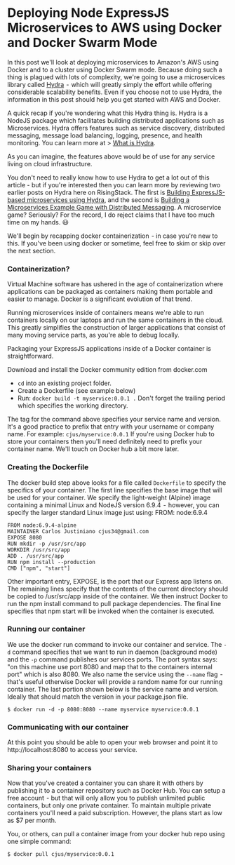 # Deploying Node ExpressJS Microservices to AWS using Docker and Docker Swarm Mode

In this post we'll look at deploying microservices to Amazon's AWS using Docker and to a cluster using Docker Swarm mode. Because doing such a thing is plagued with lots of complexity, we're going to use a microservices library called [Hydra](https://www.npmjs.com/package/hydra)  -  which will greatly simply the effort while offering considerable scalability benefits. Even if you choose not to use Hydra, the information in this post should help you get started with AWS and Docker.

A quick recap if you're wondering what this Hydra thing is. Hydra is a NodeJS package which facilitates building distributed applications such as Microservices. Hydra offers features such as service discovery, distributed messaging, message load balancing, logging, presence, and health monitoring. You can learn more at > [What is Hydra](https://www.hydramicroservice.com/what-is-hydra.html).

As you can imagine, the features above would be of use for any service living on cloud infrastructure.

You don't need to really know how to use Hydra to get a lot out of this article - but if you're interested then you can learn more by reviewing two earlier posts on Hydra here on RisingStack. The first is [Building ExpressJS-based microservices using Hydra](https://community.risingstack.com/tutorial-building-expressjs-based-microservices-using-hydra/), and the second is [Building a Microservices Example Game with Distributed Messaging](https://community.risingstack.com/building-a-microservices-example-game-with-distributed-messaging/). A microservice game? Seriously? For the record, I do reject claims that I have too much time on my hands. 😃

We'll begin by recapping docker containerization  - in case you're new to this. If you've been using docker or sometime, feel free to skim or skip over the next section.

### Containerization?

Virtual Machine software has ushered in the age of containerization where applications can be packaged as containers making them portable and easier to manage. Docker is a significant evolution of that trend.

Running microservices inside of containers means we're able to run containers locally on our laptops and run the same containers in the cloud. This greatly simplifies the construction of larger applications that consist of many moving service parts, as you're able to debug locally.

Packaging your ExpressJS applications inside of a Docker container is straightforward.

Download and install the Docker community edition from docker.com 

* `cd` into an existing project folder.
* Create a Dockerfile (see example below)
* Run: `docker build -t myservice:0.0.1 .` Don't forget the trailing period which specifies the working directory.

The tag for the command above specifies your service name and version. It's a good practice to prefix that entry with your username or company name. For example: `cjus/myservice:0.0.1` If you're using Docker hub to store your containers then you'll need definitely need to prefix your container name. We'll touch on Docker hub a bit more later.

### Creating the Dockerfile

The docker build step above looks for a file called `Dockerfile` to specify the specifics of your container. The first line specifies the base image that will be used for your container. We specify the light-weight (Alpine) image containing a minimal Linux and NodeJS version 6.9.4  -  however, you can specify the larger standard Linux image just using: FROM: node:6.9.4

```
FROM node:6.9.4-alpine
MAINTAINER Carlos Justiniano cjus34@gmail.com
EXPOSE 8080
RUN mkdir -p /usr/src/app
WORKDIR /usr/src/app
ADD . /usr/src/app
RUN npm install --production
CMD ["npm", "start"]
```

Other important entry, EXPOSE, is the port that our Express app listens on. The remaining lines specify that the contents of the current directory should be copied to /usr/src/app inside of the container. We then instruct Docker to run the npm install command to pull package dependencies. The final line specifies that npm start will be invoked when the container is executed.

### Running our container

We use the docker run command to invoke our container and service. The `-d` command specifies that we want to run in daemon (background mode) and the `-p` command publishes our services ports. The port syntax says: "on this machine use port 8080 and map that to the containers internal port" which is also 8080. We also name the service using the  `--name` flag  -  that's useful otherwise Docker will provide a random name for our running container. The last portion shown below is the service name and version. Ideally that should match the version in your package.json file.

```
$ docker run -d -p 8080:8080 --name myservice myservice:0.0.1
```

### Communicating with our container

At this point you should be able to open your web browser and point it to http://localhost:8080 to access your service.

### Sharing your containers

Now that you've created a container you can share it with others by publishing it to a container repository such as Docker Hub. You can setup a free account  - but that will only allow you to publish unlimited public containers, but only one private container. To maintain multiple private containers you'll need a paid subscription. However, the plans start as low as $7 per month.

You, or others, can pull a container image from your docker hub repo using one simple command:

```
$ docker pull cjus/myservice:0.0.1
```
